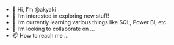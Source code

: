 - 👋 Hi, I’m @akyaki
- 👀 I’m interested in exploring new stuff!
- 🌱 I’m currently learning various things like SQL, Power BI, etc.
- 💞️ I’m looking to collaborate on ...
- 📫 How to reach me ...

<!---
akyaki/akyaki is a ✨ special ✨ repository because its `README.md` (this file) appears on your GitHub profile.
You can click the Preview link to take a look at your changes.
--->
